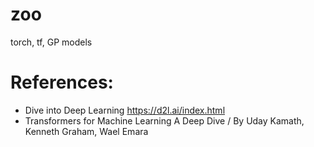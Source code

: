 # zoo
torch, tf, GP models



# References:
- Dive into Deep Learning https://d2l.ai/index.html
- Transformers for Machine Learning A Deep Dive / By Uday Kamath, Kenneth Graham, Wael Emara